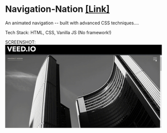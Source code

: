 # Navigation-Nation  [[Link]](https://navigationation.netlify.app/)
An animated navigation -- built with advanced CSS techniques....

Tech Stack: HTML, CSS, Vanilla JS (No framework!)

SCREENSHOT:
![](Animation-Nation.gif)
